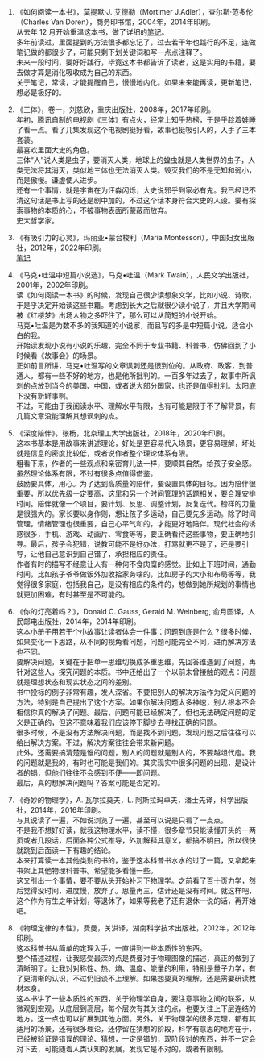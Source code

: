 1. 《如何阅读一本书》，莫提默·J. 艾德勒（Mortimer J.Adler），查尔斯·范多伦（Charles Van Doren），商务印书馆，2004年，2014年印刷。  
  从去年 12 月开始重温这本书，做了详细的[笔记](../How-to-Read-a-Book.md)。  
  多年前读过，里面提到的方法很多都忘记了，过去若干年也践行的不足，连做笔记做的都很少了，可能只剩下划关键词和写一点点注释了。  
  未来一段时间，要好好践行，毕竟这本书都告诉了读者，这是实用的书籍，要去做才算是消化吸收成为自己的东西。  
  关于笔记，常读，才能提醒自己，慢慢地内化。如果未来能再读，更新笔记，想必是极好的。

2. 《三体》，卷一，刘慈欣，重庆出版社，2008年，2017年印刷。  
  年初，腾讯自制的电视剧《三体》有点火，经常上知乎热榜，于是乎趁着娃睡了看一点。看了几集发现这个电视剧挺好看，故事也挺吸引人的，入手了三本套装。  
  最喜欢里面大史的角色。  
  三体“人”说人类是虫子，要消灭人类，地球上的蝗虫就是人类世界的虫子，人类无法将其消灭，类似地三体也无法消灭人类。毁灭我们的不是无知和弱小，而是傲慢。谦虚使人进步。  
  还有一个事情，就是宇宙在为汪淼闪烁，大史说邪乎到家必有鬼。我已经记不清这句话是书上写的还是剧中加的，不过这个话本身符合大史的人设。要有探索事物的本质的心，不被事物表面所蒙蔽而放弃。  
  史大哲学家。

3. 《有吸引力的心灵》，玛丽亚•蒙台梭利（Maria Montessori），中国妇女出版社，2012年，2022年印刷。  
  [笔记](../Edu/The-Absorbent-Mind.md)

4. 《马克•吐温中短篇小说选》，马克•吐温（Mark Twain），人民文学出版社，2001年，2002年印刷。  
  读《如何阅读一本书》的时候，发现自己很少读想象文学，比如小说、诗歌，于是乎决定开始读这些书籍。考虑到长大之后就很少读小说了，并且大学期间被《红楼梦》出场人物之多吓住了，那么可以从简短的小说开始。  
  马克•吐温是为数不多的我知道的小说家，而且写的多是中短篇小说，适合小白的我。  
  开始读发现小说有小说的乐趣，完全不同于专业书籍、科普书，仿佛回到了小时候看《故事会》的场景。  
  正如前言所讲，马克•吐温写的文章讽刺还是很到位的。从政府、政客，到普通人，都有一些不好的地方，也是他所批判的。一百多年过去了，故事中所讽刺的点放到当今的美国、中国，或者说大部分国家，也还是值得批判。太阳底下没有新鲜事啊。  
  不过，可能由于我阅读水平、理解水平有限，也有可能是限于不了解背景，有几篇文章没能理解其想讽刺的点。

5. 《深度陪伴》，张杨，北京理工大学出版社，2018年，2020年印刷。  
  这本书基本是用故事来讲述理论，好处是更容易代入场景，更容易理解，坏处就是信息的密度比较低，或者说作者整个理论体系有限。  
  粗看下来，作者的一些观点和亲密育儿法一样，要顺其自然，给孩子安全感。虽然理论体系有限，不过有很多点值得借鉴。  
  鼓励要具体，用心。为了达到高质量的陪伴，要设置具体的目标。因为陪伴很重要，所以优先级一定要高，这里和另一个时间管理的话题相关，要合理安排时间。陪伴就像一个项目，要计划、反思、调整计划，反复迭代。榜样的力量是很强大的。家长要以身作则，想让孩子多运动，自己要先多运动。除了时间管理，情绪管理也很重要，自己心平气和的，才能更好地陪伴。现代社会的诱惑很多，手机、游戏、动画片、零食等等，要正确看待这些事物，要正确地引导。最后，孩子会犯错，说教可能不是好办法，打骂就更不是了，还是要引导，让他自己意识到自己错了，承担相应的责任。  
  作者有时的描写不经意让人有一种何不食肉糜的感觉。比如上下班时间，通勤时间，比如孩子爷爷做饭外加收拾家务啥的，比如房子的大小和布局等等，我觉得很多家庭，包括我自己，是没有相应的条件的，想做到她所规划的事情也就更加困难，有时甚至是不可能的。

6. 《你的灯亮着吗？》，Donald C. Gauss, Gerald M. Weinberg, 俞月圆译，人民邮电出版社，2014年，2014年印刷。  
  这本小册子用若干个小故事让读者体会一件事：问题到底是什么？很多时候，如果变化一下思路，从不同的视角看问题，问题可能完全不同，进而解决方法也不同。  
  要解决问题，关键在于把单一思维切换成多重思维，先回答谁遇到了问题，再针对这些人，探究问题的本质。书中还给出了一个以前未曾接触的观点：问题就是理想状态和现实状态之间的差别。  
  书中投标的例子非常有趣，发人深省。不要把别人的解决方法作为定义问题的方法，特别是自己提出了这个方案。如果你解决问题太多神速，别人根本不会相信你真的解决了问题。最后，问题可能已经解决了，但也无法确定问题的定义是正确的，但这不意味着我们应该停下脚步去寻找正确的问题。  
  很多时候，不是没有方法解决问题，而是找不到问题，发现问题之后往往可以给出解决方案。不过，解决方案往往会带来新问题。  
  此外，还需要搞清楚是谁的问题，别人的问题就是别人的，不要越俎代庖。我的问题就是我的，有时也可能是我们的。其实现实中很多问题的出现，是设计者的锅，但他们往往不会感到不便——即问题。  
  最后，真的想解决问题吗？答案可能是否定的。

7. 《奇妙的物理学》，A. 瓦尔拉莫夫，L. 阿斯拉玛卓夫，潘士先译，科学出版社，2014年，2016年印刷。  
  与其说读了一遍，不如说浏览了一遍，甚至可以说是只看了一点点。  
  不是我不想好好读，就我这物理水平，读不懂，很多章节只能读懂开头的一两页或者几段话，后面各种公式推导，外加解释其意义，都搞不明白，所以很快就跳到后面读一下有趣的结论。  
  本来打算读一本其他类别的书的，鉴于这本科普书水水的过了一篇，又拿起来书架上其他物理科普书。希望能多看懂一些。  
  这又引出一个事情，要不要从头开始补习下物理学。之前看了百十页力学，然后觉得没时间，进度慢，放弃了。思量再三，估计还是没有时间。就这样吧，这个作为有生之年计划，等退休了，如果等我老了还有退休一说的话，再开始吧。

8. 《物理定律的本性》，费曼，关洪译，湖南科学技术出版社，2012年，2012年印刷。  
  这本科普书从简单的定理入手，一直讲到一些本质性的东西。  
  整个描述过程，让我感受最深的点是费曼对于物理图像的描述，真正的做到了清晰明了。让我对对称性、热、熵、温度、能量的利用，特别是量子力学，有了更清晰的认识，不过仍旧谈不上理解。如果想要真的理解，还是需要研读教材本身。  
  这本书讲了一些本质性的东西，关于物理学自身，要注意事物之间的联系，从微观到宏观，从底层到高层，每个层次有其关注的点，也要关注上下层连结的地方。这一点也可以扩展到其他方面。另外，关于物理学的很多定理，都有其适用的场景，还有很多理论，还停留在猜想的阶段，科学有意思的地方在于，已经被验证是错误的理论、猜想，一定是错的，现阶段对的东西，并不一定会对下去，可能随着人类认知的发展，发现它是不对的，或者有限制。
